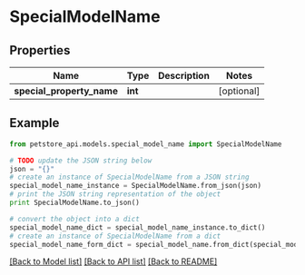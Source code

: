 # SpecialModelName


## Properties

Name | Type | Description | Notes
------------ | ------------- | ------------- | -------------
**special_property_name** | **int** |  | [optional] 

## Example

```python
from petstore_api.models.special_model_name import SpecialModelName

# TODO update the JSON string below
json = "{}"
# create an instance of SpecialModelName from a JSON string
special_model_name_instance = SpecialModelName.from_json(json)
# print the JSON string representation of the object
print SpecialModelName.to_json()

# convert the object into a dict
special_model_name_dict = special_model_name_instance.to_dict()
# create an instance of SpecialModelName from a dict
special_model_name_form_dict = special_model_name.from_dict(special_model_name_dict)
```
[[Back to Model list]](../README.md#documentation-for-models) [[Back to API list]](../README.md#documentation-for-api-endpoints) [[Back to README]](../README.md)


